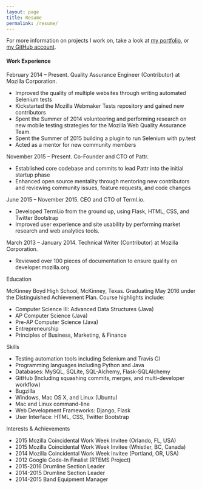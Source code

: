 ```yaml
---
layout: page
title: Resume
permalink: /resume/
---
```


For more information on projects I work on, take a look at [my portfolio](/portfolio),
or [my GitHub account](https://github.com).

#### Work Experience

February 2014 – Present. Quality Assurance Engineer (Contributor) at Mozilla
Corporation.

* Improved the quality of multiple websites through writing automated Selenium tests
* Kickstarted the Mozilla Webmaker Tests repository and gained new contributors
* Spent the Summer of 2014 volunteering and performing research on new mobile testing strategies for the Mozilla Web Quality Assurance Team.
* Spent the Summer of 2015 building a plugin to run Selenium with py.test
* Acted as a mentor for new community members

November 2015 – Present. Co-Founder and CTO of Pattr.

* Established core codebase and commits to lead Pattr into the initial startup phase
* Enhanced open source mentality through mentoring new contributors and reviewing community issues, feature requests, and code changes

June 2015 – November 2015. CEO and CTO of Terml.io.

* Developed Terml.io from the ground up, using Flask, HTML, CSS, and Twitter Bootstrap
* Improved user experience and site usability by performing market research and web analytics tools.

March 2013 – January 2014. Technical Writer (Contributor) at Mozilla Corporation.

* Reviewed over 100 pieces of documentation to ensure quality on developer.mozilla.org

Education

McKinney Boyd High School, McKinney, Texas. Graduating May 2016 under the Distinguished Achievement Plan. Course highlights include:

* Computer Science III: Advanced Data Structures (Java)
* AP Computer Science (Java)
* Pre-AP Computer Science (Java)
* Entrepreneurship
* Principles of Business, Marketing, & Finance

Skills

* Testing automation tools including Selenium and Travis CI
* Programming languages including Python and Java
* Databases: MySQL, SQLite, SQL-Alchemy, Flask-SQLAlchemy
* GitHub (Including squashing commits, merges, and multi-developer workflow)
* Bugzilla
* Windows, Mac OS X, and Linux (Ubuntu)
* Mac and Linux command-line
* Web Development Frameworks: Django, Flask
* User Interface: HTML, CSS, Twitter Bootstrap

Interests & Achievements

* 2015 Mozilla Coincidental Work Week Invitee (Orlando, FL, USA)
* 2015 Mozilla Coincidental Work Week Invitee (Whistler, BC, Canada)
* 2014 Mozilla Coincidental Work Week Invitee (Portland, OR, USA)
* 2012 Google Code-In Finalist (RTEMS Project)
* 2015-2016 Drumline Section Leader
* 2014-2015 Drumline Section Leader
* 2014-2015 Band Equipment Manager
